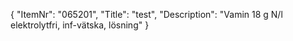 {
  "ItemNr": "065201",
  "Title": "test",
  "Description": "Vamin 18 g N/l elektrolytfri, inf-vätska, lösning"
}
